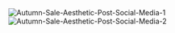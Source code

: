 
<img src="https://i.ibb.co/YTGdQmk/Autumn-Sale-Aesthetic-Post-Social-Media-1.png" alt="Autumn-Sale-Aesthetic-Post-Social-Media-1" border="0">
<img src="https://i.ibb.co/kBDSdR6/Autumn-Sale-Aesthetic-Post-Social-Media-2.png" alt="Autumn-Sale-Aesthetic-Post-Social-Media-2" border="0">
